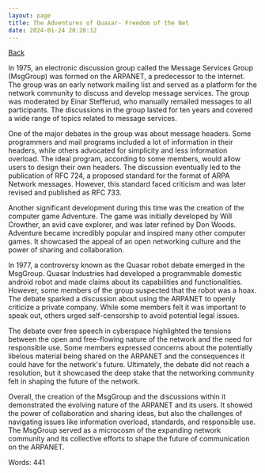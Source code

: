 ```yaml
---
layout: page
title: The Adventures of Quasar- Freedom of the Net
date: 2024-01-24 20:20:12
---
```


[Back](./)


In 1975, an electronic discussion group called the Message Services Group (MsgGroup) was formed on the ARPANET, a predecessor to the internet. The group was an early network mailing list and served as a platform for the network community to discuss and develop message services. The group was moderated by Einar Stefferud, who manually remailed messages to all participants. The discussions in the group lasted for ten years and covered a wide range of topics related to message services.

One of the major debates in the group was about message headers. Some programmers and mail programs included a lot of information in their headers, while others advocated for simplicity and less information overload. The ideal program, according to some members, would allow users to design their own headers. The discussion eventually led to the publication of RFC 724, a proposed standard for the format of ARPA Network messages. However, this standard faced criticism and was later revised and published as RFC 733.

Another significant development during this time was the creation of the computer game Adventure. The game was initially developed by Will Crowther, an avid cave explorer, and was later refined by Don Woods. Adventure became incredibly popular and inspired many other computer games. It showcased the appeal of an open networking culture and the power of sharing and collaboration.

In 1977, a controversy known as the Quasar robot debate emerged in the MsgGroup. Quasar Industries had developed a programmable domestic android robot and made claims about its capabilities and functionalities. However, some members of the group suspected that the robot was a hoax. The debate sparked a discussion about using the ARPANET to openly criticize a private company. While some members felt it was important to speak out, others urged self-censorship to avoid potential legal issues.

The debate over free speech in cyberspace highlighted the tensions between the open and free-flowing nature of the network and the need for responsible use. Some members expressed concerns about the potentially libelous material being shared on the ARPANET and the consequences it could have for the network's future. Ultimately, the debate did not reach a resolution, but it showcased the deep stake that the networking community felt in shaping the future of the network.

Overall, the creation of the MsgGroup and the discussions within it demonstrated the evolving nature of the ARPANET and its users. It showed the power of collaboration and sharing ideas, but also the challenges of navigating issues like information overload, standards, and responsible use. The MsgGroup served as a microcosm of the expanding network community and its collective efforts to shape the future of communication on the ARPANET.

Words: 441